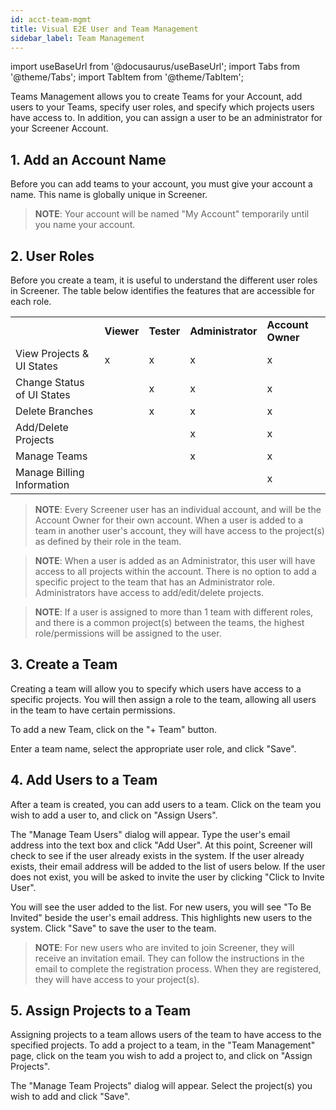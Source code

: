 ```yaml
---
id: acct-team-mgmt
title: Visual E2E User and Team Management
sidebar_label: Team Management
---
```


import useBaseUrl from '@docusaurus/useBaseUrl';
import Tabs from '@theme/Tabs';
import TabItem from '@theme/TabItem';

Teams Management allows you to create Teams for your Account, add users to your Teams, specify user roles, and specify which projects users have access to. In addition, you can assign a user to be an administrator for your Screener Account.


## 1. Add an Account Name

Before you can add teams to your account, you must give your account a name. This name is globally unique in Screener.

>**NOTE**: Your account will be named "My Account" temporarily until you name your account.


## 2. User Roles

Before you create a team, it is useful to understand the different user roles in Screener. The table below identifies the features that are accessible for each role.


<table>
  <tr>
   <td><strong> </strong>
   </td>
   <td><strong>Viewer</strong>
   </td>
   <td><strong>Tester</strong>
   </td>
   <td><strong>Administrator</strong>
   </td>
   <td><strong>Account Owner</strong>
   </td>
  </tr>
  <tr>
   <td>View Projects & UI States
   </td>
   <td>x
   </td>
   <td>x
   </td>
   <td>x
   </td>
   <td>x
   </td>
  </tr>
  <tr>
   <td>Change Status of UI States
   </td>
   <td>
   </td>
   <td>x
   </td>
   <td>x
   </td>
   <td>x
   </td>
  </tr>
  <tr>
   <td>Delete Branches
   </td>
   <td>
   </td>
   <td>x
   </td>
   <td>x
   </td>
   <td>x
   </td>
  </tr>
  <tr>
   <td>Add/Delete Projects
   </td>
   <td>
   </td>
   <td>
   </td>
   <td>x
   </td>
   <td>x
   </td>
  </tr>
  <tr>
   <td>Manage Teams
   </td>
   <td>
   </td>
   <td>
   </td>
   <td>x
   </td>
   <td>x
   </td>
  </tr>
  <tr>
   <td>Manage Billing Information
   </td>
   <td>
   </td>
   <td>
   </td>
   <td>
   </td>
   <td>x
   </td>
  </tr>
</table>


>**NOTE**: Every Screener user has an individual account, and will be the Account Owner for their own account. When a user is added to a team in another user's account, they will have access to the project(s) as defined by their role in the team.

>**NOTE**: When a user is added as an Administrator, this user will have access to all projects within the account. There is no option to add a specific project to the team that has an Administrator role. Administrators have access to add/edit/delete projects.

>**NOTE**: If a user is assigned to more than 1 team with different roles, and there is a common project(s) between the teams, the highest role/permissions will be assigned to the user.



## 3. Create a Team

Creating a team will allow you to specify which users have access to a specific projects. You will then assign a role to the team, allowing all users in the team to have certain permissions.

To add a new Team, click on the "+ Team" button.

Enter a team name, select the appropriate user role, and click "Save".


## 4. Add Users to a Team

After a team is created, you can add users to a team. Click on the team you wish to add a user to, and click on "Assign Users".


The "Manage Team Users" dialog will appear. Type the user's email address into the text box and click "Add User". At this point, Screener will check to see if the user already exists in the system. If the user already exists, their email address will be added to the list of users below. If the user does not exist, you will be asked to invite the user by clicking "Click to Invite User".

You will see the user added to the list. For new users, you will see "To Be Invited" beside the user's email address. This highlights new users to the system. Click "Save" to save the user to the team.

>**NOTE**: For new users who are invited to join Screener, they will receive an invitation email. They can follow the instructions in the email to complete the registration process. When they are registered, they will have access to your project(s).



## 5. Assign Projects to a Team

Assigning projects to a team allows users of the team to have access to the specified projects. To add a project to a team, in the "Team Management" page, click on the team you wish to add a project to, and click on "Assign Projects".


The "Manage Team Projects" dialog will appear. Select the project(s) you wish to add and click "Save".
